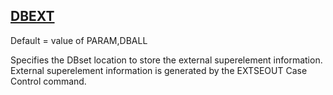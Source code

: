## [DBEXT](https://nexus.hexagon.com/documentationcenter/bundle/MSC_Nastran_2022.4/page/Nastran_Combined_Book/qrg/parameters/TOC.DBEXT.xhtml)

Default = value of PARAM,DBALL

Specifies the DBset location to store the external superelement information. External superelement information is generated by the EXTSEOUT Case Control command.

